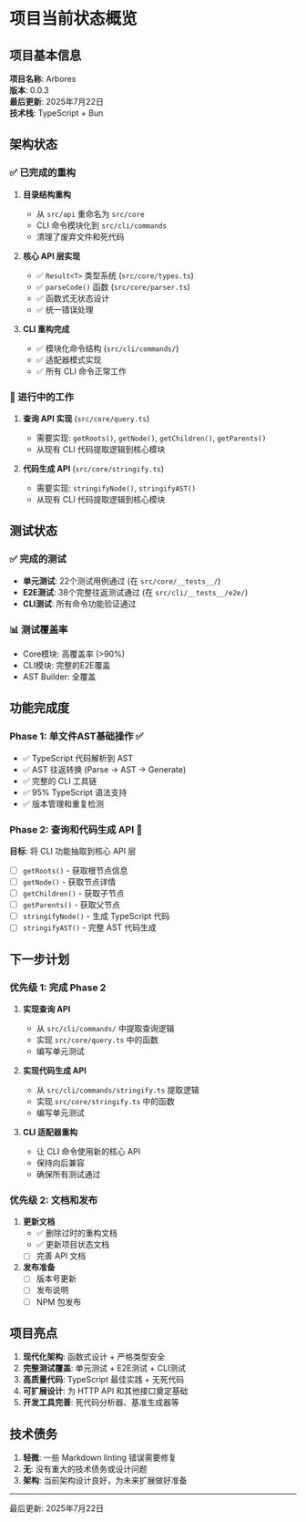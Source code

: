 # 项目当前状态概览

## 项目基本信息

**项目名称**: Arbores  
**版本**: 0.0.3  
**最后更新**: 2025年7月22日  
**技术栈**: TypeScript + Bun  

## 架构状态

### ✅ 已完成的重构

1. **目录结构重构**
   - 从 `src/api` 重命名为 `src/core`
   - CLI 命令模块化到 `src/cli/commands`
   - 清理了废弃文件和死代码

2. **核心 API 层实现**
   - ✅ `Result<T>` 类型系统 (`src/core/types.ts`)
   - ✅ `parseCode()` 函数 (`src/core/parser.ts`)
   - ✅ 函数式无状态设计
   - ✅ 统一错误处理

3. **CLI 重构完成**
   - ✅ 模块化命令结构 (`src/cli/commands/`)
   - ✅ 适配器模式实现
   - ✅ 所有 CLI 命令正常工作

### 🚧 进行中的工作

1. **查询 API 实现** (`src/core/query.ts`)
   - 需要实现: `getRoots()`, `getNode()`, `getChildren()`, `getParents()`
   - 从现有 CLI 代码提取逻辑到核心模块

2. **代码生成 API** (`src/core/stringify.ts`)
   - 需要实现: `stringifyNode()`, `stringifyAST()`
   - 从现有 CLI 代码提取逻辑到核心模块

## 测试状态

### ✅ 完成的测试

- **单元测试**: 22个测试用例通过 (在 `src/core/__tests__/`)
- **E2E测试**: 38个完整往返测试通过 (在 `src/cli/__tests__/e2e/`)
- **CLI测试**: 所有命令功能验证通过

### 📊 测试覆盖率

- Core模块: 高覆盖率 (>90%)
- CLI模块: 完整的E2E覆盖
- AST Builder: 全覆盖

## 功能完成度

### Phase 1: 单文件AST基础操作 ✅

- ✅ TypeScript 代码解析到 AST
- ✅ AST 往返转换 (Parse → AST → Generate)
- ✅ 完整的 CLI 工具链
- ✅ 95% TypeScript 语法支持
- ✅ 版本管理和重复检测

### Phase 2: 查询和代码生成 API 🚧

**目标**: 将 CLI 功能抽取到核心 API 层

- [ ] `getRoots()` - 获取根节点信息
- [ ] `getNode()` - 获取节点详情
- [ ] `getChildren()` - 获取子节点
- [ ] `getParents()` - 获取父节点
- [ ] `stringifyNode()` - 生成 TypeScript 代码
- [ ] `stringifyAST()` - 完整 AST 代码生成

## 下一步计划

### 优先级 1: 完成 Phase 2

1. **实现查询 API**
   - 从 `src/cli/commands/` 中提取查询逻辑
   - 实现 `src/core/query.ts` 中的函数
   - 编写单元测试

2. **实现代码生成 API**
   - 从 `src/cli/commands/stringify.ts` 提取逻辑
   - 实现 `src/core/stringify.ts` 中的函数
   - 编写单元测试

3. **CLI 适配器重构**
   - 让 CLI 命令使用新的核心 API
   - 保持向后兼容
   - 确保所有测试通过

### 优先级 2: 文档和发布

1. **更新文档**
   - ✅ 删除过时的重构文档
   - ✅ 更新项目状态文档
   - [ ] 完善 API 文档

2. **发布准备**
   - [ ] 版本号更新
   - [ ] 发布说明
   - [ ] NPM 包发布

## 项目亮点

1. **现代化架构**: 函数式设计 + 严格类型安全
2. **完整测试覆盖**: 单元测试 + E2E测试 + CLI测试
3. **高质量代码**: TypeScript 最佳实践 + 无死代码
4. **可扩展设计**: 为 HTTP API 和其他接口奠定基础
5. **开发工具完善**: 死代码分析器、基准生成器等

## 技术债务

1. **轻微**: 一些 Markdown linting 错误需要修复
2. **无**: 没有重大的技术债务或设计问题
3. **架构**: 当前架构设计良好，为未来扩展做好准备

---

最后更新: 2025年7月22日
